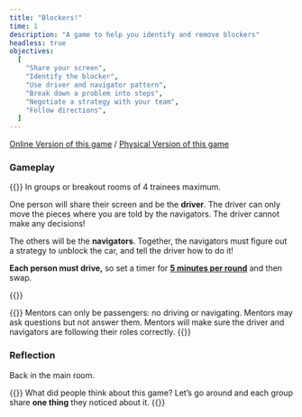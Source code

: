 ```yaml
---
title: "Blockers!"
time: 1
description: "A game to help you identify and remove blockers"
headless: true
objectives:
  [
    "Share your screen",
    "Identify the blocker",
    "Use driver and navigator pattern",
    "Break down a problem into steps",
    "Negotiate a strategy with your team",
    "Follow directions",
  ]
---
```


[Online Version of this game](https://www.dr-mikes-math-games-for-kids.com/online-traffic-jam-game.html) / [Physical Version of this game](https://www.thinkfun.com/products/rush-hour/)

### Gameplay

{{<note title="Game (30 minutes)" type="activity">}}
In groups or breakout rooms of 4 trainees maximum.

One person will share their screen and be the **driver**. The driver can only move the pieces where you are told by the navigators. The driver cannot make any decisions!

The others will be the **navigators**. Together, the navigators must figure out a strategy to unblock the car, and tell the driver how to do it!

**Each person must drive,** so set a timer for [**5 minutes per round**](https://www.google.com/search?q=set+a+timer+for+5+minutes) and then swap.

{{</note>}}

{{<note title="Tip" type="tip">}}
Mentors can only be passengers: no driving or navigating. Mentors may ask questions but not answer them. Mentors will make sure the driver and navigators are following their roles correctly.
{{</note>}}

### Reflection

Back in the main room.

{{<note title="Reflection (20 minutes)">}}
What did people think about this game? Let’s go around and each group share **one thing** they noticed about it.
{{</note>}}
